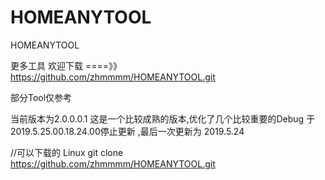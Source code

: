 # HOMEANYTOOL
HOMEANYTOOL

更多工具 欢迎下载 ====》》https://github.com/zhmmmm/HOMEANYTOOL.git

部分Tool仅参考

当前版本为2.0.0.0.1        这是一个比较成熟的版本,优化了几个比较重要的Debug
于2019.5.25.00.18.24.00停止更新 ,最后一次更新为 2019.5.24

//可以下载的
Linux git clone https://github.com/zhmmmm/HOMEANYTOOL.git
